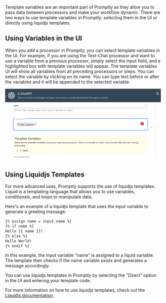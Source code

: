 Template variables are an important part of Promptly as they allow you to pass data between processors and make your workflow dynamic. There are two ways to use template variables in Promptly: selecting them in the UI or directly using liquidjs templates.

## Using Variables in the UI

When you add a processor in Promptly, you can select template variables in the UI. For example, if you are using the Text-Chat processor and want to use a variable from a previous processor, simply select the input field, and a highlighted box with template variables will appear. The template variables UI will show all variables from all preceding processors or steps. You can select the variable by clicking on its name. You can type text before or after the variables and it will be appended to the selected variable.

![Selecting Variables in the UI](./assets/images/select_variable_ui.png)

## Using Liquidjs Templates

For more advanced uses, Promptly supports the use of liquidjs templates. Liquid is a templating language that allows you to use variables, conditionals, and loops to manipulate data.

Here's an example of a liquidjs template that uses the input variable to generate a greeting message:

```liquid
{% assign name = input.name %}
{% if name %}
Hello {{ name }}!
{% else %}
Hello World!
{% endif %}
```

In this example, the input variable "name" is assigned to a liquid variable. The template then checks if the name variable exists and generates a message accordingly.

You can use liquidjs templates in Promptly by selecting the "Direct" option in the UI and entering your template code.

For more information on how to use liquidjs templates, check out the [Liquidjs documentation](https://liquidjs.com/tutorials/intro-to-liquid.html).